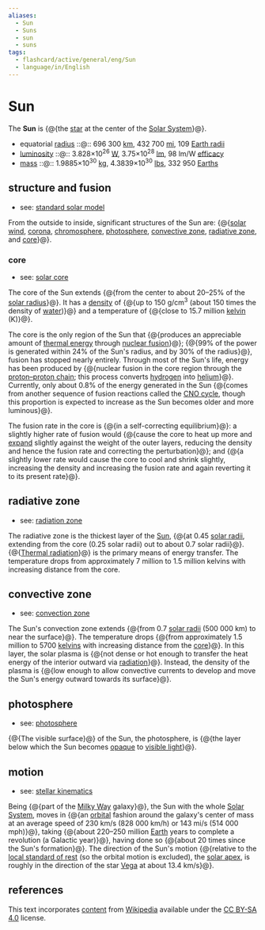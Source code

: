 ```yaml
---
aliases:
  - Sun
  - Suns
  - sun
  - suns
tags:
  - flashcard/active/general/eng/Sun
  - language/in/English
---
```


# Sun

The __Sun__ is {@{the [star](star.md) at the center of the [Solar System](Solar%20System.md)}@}. <!--SR:!2025-07-27,284,340-->

- equatorial [radius](radius.md) ::@:: 696&nbsp;300&nbsp;[km](kilometre.md), 432&nbsp;700&nbsp;[mi](mile.md), 109&nbsp;[Earth radii](Earth%20radius.md) <!--SR:!2025-08-19,181,200!2025-08-15,253,280-->
- [luminosity](luminosity.md) ::@:: 3.828×10<sup>26</sup>&nbsp;[W](watt.md), 3.75×10<sup>28</sup>&nbsp;[lm](lumen%20(unit).md), 98&nbsp;lm/W [efficacy](luminous%20efficacy.md) <!--SR:!2025-08-28,171,220!2025-03-19,154,280-->
- [mass](mass.md) ::@:: 1.9885×10<sup>30</sup>&nbsp;[kg](kilogram.md), 4.3839×10<sup>30</sup>&nbsp;[lbs](pound%20(mass).md), 332&nbsp;950&nbsp;[Earths](Earth%20mass.md) <!--SR:!2025-10-14,230,220!2025-06-26,220,280-->

## structure and fusion

- see: [standard solar model](standard%20solar%20model.md)

From the outside to inside, significant structures of the Sun are: {@{[solar wind](solar%20wind.md), [corona](stellar%20corona.md), [chromosphere](chromosphere.md), [photosphere](#photosphere), [convective zone](#convective%20zone), [radiative zone](#radiative%20zone), and [core](#core)}@}. <!--SR:!2025-04-11,64,240-->

### core

- see: [solar core](solar%20core.md)

The core of the Sun extends {@{from the center to about 20–25% of the [solar radius](solar%20radius.md)}@}. It has a [density](density.md) of {@{up to 150 g/cm<sup>3</sup> (about 150 times the density of [water](water.md))}@} and a temperature of {@{close to 15.7 million [kelvin](Kelvin.md) (K)}@}. <!--SR:!2025-06-25,252,320!2026-10-03,595,320!2025-07-19,233,280-->

The core is the only region of the Sun that {@{produces an appreciable amount of [thermal energy](thermal%20energy.md) through [nuclear fusion](nuclear%20fusion.md)}@}; {@{99% of the power is generated within 24% of the Sun's radius, and by 30% of the radius}@}, fusion has stopped nearly entirely. Through most of the Sun's life, energy has been produced by {@{nuclear fusion in the core region through the [proton–proton chain](proton–proton%20chain.md); this process converts [hydrogen](hydrogen.md) into [helium](helium.md)}@}. Currently, only about 0.8% of the energy generated in the Sun {@{comes from another sequence of fusion reactions called the [CNO cycle](CNO%20cycle.md), though this proportion is expected to increase as the Sun becomes older and more luminous}@}. <!--SR:!2025-04-22,207,320!2025-03-14,157,300!2025-12-03,334,300!2025-03-20,163,300-->

The fusion rate in the core is {@{in a self-correcting equilibrium}@}: a slightly higher rate of fusion would {@{cause the core to heat up more and [expand](thermal%20expansion.md) slightly against the weight of the outer layers, reducing the density and hence the fusion rate and correcting the perturbation}@}; and {@{a slightly lower rate would cause the core to cool and shrink slightly, increasing the density and increasing the fusion rate and again reverting it to its present rate}@}. <!--SR:!2025-05-30,232,320!2025-10-25,359,340!2026-04-10,420,300-->

## radiative zone

- see: [radiation zone](radiation%20zone.md)

The radiative zone is the thickest layer of the [Sun](sun.md), {@{at 0.45 [solar radii](solar%20radius.md), extending from the core (0.25 solar radii) out to about 0.7 solar radii}@}. {@{[Thermal radiation](thermal%20radiation.md)}@} is the primary means of energy transfer. The temperature drops from approximately 7 million to 1.5 million kelvins with increasing distance from the core. <!--SR:!2025-04-28,180,280!2025-10-13,348,340-->

## convective zone

- see: [convection zone](convection%20zone.md)

The Sun's convection zone extends {@{from 0.7 [solar radii](solar%20radius.md) (500&nbsp;000 km) to near the surface}@}. The temperature drops {@{from approximately 1.5 million to 5700 [kelvins](Kelvin.md) with increasing distance from the [core](#core)}@}. In this layer, the solar plasma is {@{not dense or hot enough to transfer the heat energy of the interior outward via [radiation](thermal%20radiation.md)}@}. Instead, the density of the plasma is {@{low enough to allow convective currents to develop and move the Sun's energy outward towards its surface}@}. <!--SR:!2025-07-20,261,300!2025-04-15,181,300!2025-09-17,284,300!2025-06-03,236,320-->

## photosphere

- see: [photosphere](photosphere.md)

{@{The visible surface}@} of the Sun, the photosphere, is {@{the layer below which the Sun becomes [opaque](opacity.md) to [visible light](visible%20light.md)}@}. <!--SR:!2025-09-25,331,340!2026-04-07,466,320-->

## motion

- see: [stellar kinematics](stellar%20kinematics.md)

Being {@{part of the [Milky Way](Milky%20Way.md) galaxy}@}, the Sun with the whole [Solar System](Solar%20System.md), moves in {@{an [orbital](orbit.md) fashion around the galaxy's center of mass at an average speed of 230 km/s (828&nbsp;000 km/h) or 143 mi/s (514&nbsp;000 mph)}@}, taking {@{about 220–250 million [Earth](Earth.md) years to complete a revolution (a Galactic year)}@}, having done so {@{about 20 times since the Sun's formation}@}. The direction of the Sun's motion {@{relative to the [local standard of rest](local%20standard%20of%20rest.md) (so the orbital motion is excluded), the [solar apex](solar%20apex.md), is roughly in the direction of the star [Vega](Vega.md) at about 13.4 km/s}@}. <!--SR:!2025-07-18,295,330!2025-05-11,151,210!2027-06-02,816,330!2027-02-11,729,330!2025-06-30,216,250-->

## references

This text incorporates [content](https://en.wikipedia.org/wiki/Sun) from [Wikipedia](Wikipedia.md) available under the [CC BY-SA 4.0](https://creativecommons.org/licenses/by-sa/4.0/) license.

